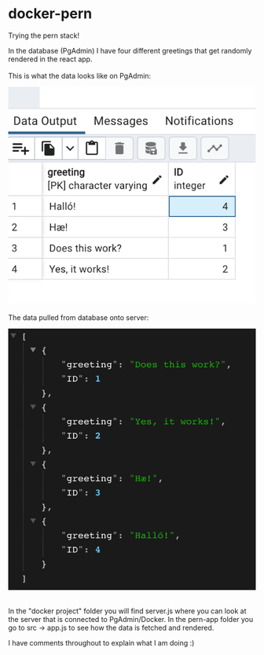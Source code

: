 # docker-pern

Trying the pern stack!

In the database (PgAdmin) I have four different greetings that get randomly rendered in the react app. 
</br>
</br>
This is what the data looks like on PgAdmin:

![Data in database](pern1.png)
</br>
</br>
The data pulled from database onto server:

![Data pulled from database onto server](pern2.png)
</br>
</br>

In the "docker project" folder you will find server.js where you can look at the server that is connected to PgAdmin/Docker.
In the pern-app folder you go to src -> app.js to see how the data is fetched and rendered.

I have comments throughout to explain what I am doing :)

